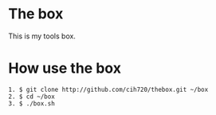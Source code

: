 # The box
This is my tools box.

# How use the box

```shell
1. $ git clone http://github.com/cih720/thebox.git ~/box
2. $ cd ~/box 
3. $ ./box.sh
```
